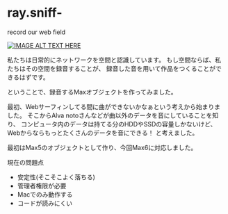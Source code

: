 ray.sniff-
==========

record our web field

[![IMAGE ALT TEXT HERE](http://img.youtube.com/vi/EsE90BRTuCc/0.jpg)](http://www.youtube.com/watch?v=EsE90BRTuCc)

私たちは日常的にネットワークを空間と認識しています。
もし空間ならば、私たちはその空間を録音することが、
録音した音を用いて作品をつくることができるはずです。

ということで、録音するMaxオブジェクトを作ってみました。

最初、Webサーフィンしてる間に曲ができないかなぁという考えから始まりました。
そこからAlva notoさんなどが曲以外のデータを音にしていることを知り、
コンピュータ内のデータは持てる分のHDDやSSDの容量しかないけど、Webからならもっとたくさんのデータを音にできる！
と考えました。

最初はMax5のオブジェクトとして作り、今回Max6に対応しました。

現在の問題点
+ 安定性(そこそこよく落ちる)
+ 管理者権限が必要
+ Macでのみ動作する
+ コードが読みにくい
